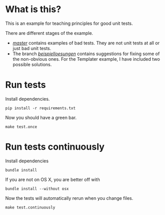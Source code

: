 # What is this?

This is an example for teaching principles for good unit tests.

There are different stages of the example.

* [_master_](https://github.com/alexbepple/first-principles-python/tree/alpha) contains examples of bad tests. They are not unit tests at all or just bad unit tests.
* The branch [_beispielloesungen_](https://github.com/alexbepple/first-principles-python/tree/beispielloesungen) contains suggestions for fixing some of the non-obvious ones. For the Templater example, I have included two possible solutions.


# Run tests

Install dependencies.

    pip install -r requirements.txt

Now you should have a green bar.

    make test.once


# Run tests continuously

Install dependencies

    bundle install

If you are not on OS X, you are better off with

    bundle install --without osx

Now the tests will automatically rerun when you change files.

    make test.continuously
